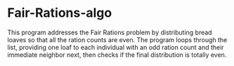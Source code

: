 # Fair-Rations-algo
This program addresses the Fair Rations problem by distributing bread loaves so that all the ration counts are even. The program loops through the list, providing one loaf to each individual with an odd ration count and their immediate neighbor next, then checks if the final distribution is totally even.


